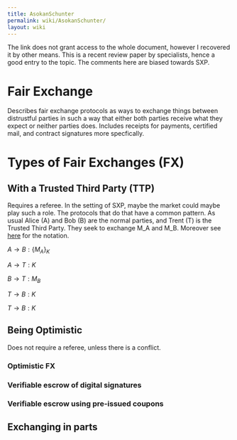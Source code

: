 ```yaml
---
title: AsokanSchunter
permalink: wiki/AsokanSchunter/
layout: wiki
---
```


The link does not grant access to the whole document, however I
recovered it by other means. This is a recent review paper by
specialists, hence a good entry to the topic. The comments here are
biased towards SXP.

Fair Exchange
=============

Describes fair exchange protocols as ways to exchange things between
distrustful parties in such a way that either both parties receive what
they expect or neither parties does. Includes receipts for payments,
certified mail, and contract signatures more specfically.

Types of Fair Exchanges (FX)
============================

With a Trusted Third Party (TTP)
--------------------------------

Requires a referee. In the setting of SXP, maybe the market could maybe
play such a role. The protocols that do that have a common pattern. As
usual Alice (A) and Bob (B) are the normal parties, and Trent (T) is the
Trusted Third Party. They seek to exchange M\_A and M\_B. Moreover see
[here](http://en.wikipedia.org/wiki/Security_protocol_notation) for the
notation.

*A* → *B* : {*M*<sub>*A*</sub>}<sub>*K*</sub>

*A* → *T* : *K*

*B* → *T* : *M*<sub>*B*</sub>

*T* → *B* : *K*

*T* → *B* : *K*

Being Optimistic
----------------

Does not require a referee, unless there is a conflict.

### Optimistic FX

### Verifiable escrow of digital signatures

### Verifiable escrow using pre-issued coupons

Exchanging in parts
-------------------
